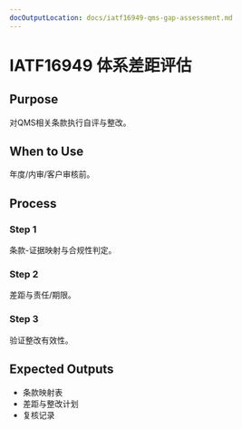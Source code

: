 ```yaml
---
docOutputLocation: docs/iatf16949-qms-gap-assessment.md
---
```


# IATF16949 体系差距评估

## Purpose

对QMS相关条款执行自评与整改。

## When to Use

年度/内审/客户审核前。

## Process

### Step 1

条款-证据映射与合规性判定。

### Step 2

差距与责任/期限。

### Step 3

验证整改有效性。

## Expected Outputs

- 条款映射表
- 差距与整改计划
- 复核记录
